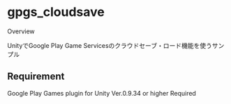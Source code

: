 # gpgs_cloudsave

Overview

UnityでGoogle Play Game Servicesのクラウドセーブ・ロード機能を使うサンプル

## Requirement

Google Play Games plugin for Unity  Ver.0.9.34 or higher Required

